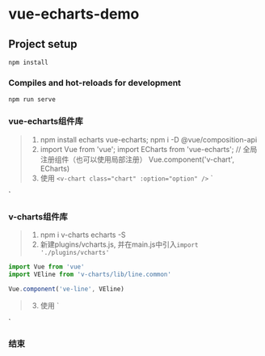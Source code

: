 # vue-echarts-demo

## Project setup
```
npm install
```

### Compiles and hot-reloads for development
```
npm run serve
```
### vue-echarts组件库
> 1. npm install echarts vue-echarts; 
>    npm i -D @vue/composition-api
> 2. import Vue from 'vue';
>    import ECharts from 'vue-echarts';
>    // 全局注册组件（也可以使用局部注册）
>    Vue.component('v-chart', ECharts)
> 3. 使用 `<v-chart class="chart" :option="option" />`
`
  <template>
    <v-chart :option="option"></v-chart>
  </template>
  <script>
  export default {
    data () {
      return {
        option: {
          xAxis: {
            type: 'category'
          },
          yAxis: {},
          series: [
            {
              type: 'line',
              data: [100, 200, 300]
            }
          ]
        }
      }
    }
  }
  </script>
`

### v-charts组件库
> 1. npm i v-charts echarts -S
> 2. 新建plugins/vcharts.js, 并在main.js中引入`import './plugins/vcharts'`
```javascript
import Vue from 'vue'
import VEline from 'v-charts/lib/line.common'

Vue.component('ve-line', VEline)

```
> 3. 使用
`
<template>
  <ve-line :data="chartData"></ve-line>
</template>
<script>
export default {
  data () {
    return {
      chartData: {
        columns: ['日期', '销售额'],
        rows: [
          { 日期: '1月1日', 销售额: 123 },
          { 日期: '1月2日', 销售额: 1223 },
          { 日期: '1月3日', 销售额: 2123 },
          { 日期: '1月4日', 销售额: 4123 },
          { 日期: '1月5日', 销售额: 3123 },
          { 日期: '1月6日', 销售额: 7123 }
        ]
      }
    }
  }
}
</script>

<style lang="scss" scoped>
.sales-view {
  height: 500px;
}
</style>
`

### 结束




